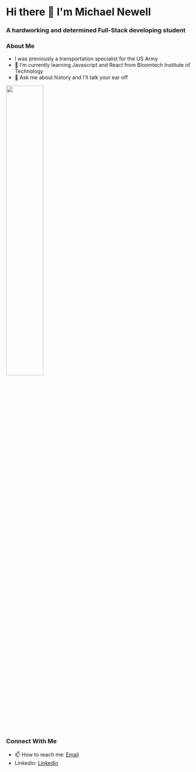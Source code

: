 # Hi there 👋 I'm Michael Newell

### A hardworking and determined Full-Stack developing student




### About Me

- I was previously a transportation specialist for the US Army
- 🌱 I’m currently learning Javascript and React from Bloomtech Institute of Technology
- 💬 Ask me about history and I'll talk your ear off
<img src=https://4.bp.blogspot.com/-_lTuOOM0ZO8/VZRY0EPXB2I/AAAAAAABAJg/EHU29KzxjbA/s1600/flanders_fields_2.jpg width="45%" align="center" />



### Connect With Me
- 📫 How to reach me: <a href="mailto:michael.newell212@gmail.com">Email</a>
- Linkedin: <a href="https://www.linkedin.com/in/michael-newell-36aa581a0/">Linkedin</a>
